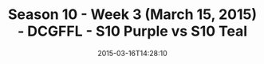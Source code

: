 ---
title: Season 10 - Week 3 (March 15, 2015) - DCGFFL - S10 Purple vs S10 Teal
teams-score:
- team: _teams/s10-purple.md
  score: 36
- team: _teams/s10-teal.md
  score: 13
mvp: Craig N. (Purple); Jarod T. (Teal)
game-ball: N/A
sportsperson: ''
season: 10
week:
date: '2015-03-16T14:28:10'
pageid: season-10-week-three-4437-vs-4446
---